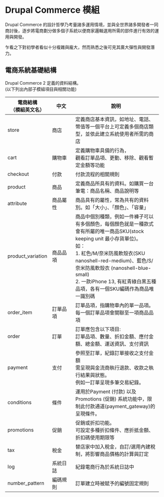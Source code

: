# Drupal Commerce 模組
Drupal Commerce 的設計哲學乃考量諸多運用情境，並與全世界諸多開發者一同商討後，逐步將電商劃分做多個子系統以便商家邏輯選用所需的部件進行有效的運用與開發。

乍看之下對初學者看似十分複雜與龐大，然而熟悉之後可見其廣大彈性與開發潛力。

## 電商系統基礎結構
Drupal Commerce 2 定義的資料結構。<br>
(以下列出內部子模組項目與相關功能)

| 電商結構<br>（模組英文名） | <div style="width:60px;">中文</div> | 說明 |
| --- | --- | --- |
| store | 商店 | 定義商店基本資訊，如地址、電話、幣值等一個平台上可定義多個商店類型，並依此建立系統使用者所需的商店 |
| cart | 購物車 | 定義購物車具備的行為，<br>觀看訂單品項、更動、移除、觀看暫定金額等功能 |
| checkout | 付款 | 付款流程的相關規則 |
| product | 商品 | 定義商品所具有的資料。如購買一台筆電：商品名稱、商品說明等 |
| attribute | 商品屬性 | 商品具有的屬性，常為共有的資料別。如「大小」、「顏色」、「容量」 |
| product_variation | 商品品項 | 商品中個別種類，例如一件褲子可以有多個顏色，每個顏色就是一種款式會有所屬的唯一商品SKU(stock keeping unit 最小存貨單位)。<br>如：<br>1. 紅色/M/奈米防風軟殼衣(SKU nanoshell-red-medium)、藍色/S/奈米防風軟殼衣 (nanoshell-blue-small)<br>2. 一款iPhone 13, 有紅青綠白黑五種品項，各有一個SKU編碼作為商品唯一識別碼 |
| order_item | 訂單品項 | 訂單品項，指購物車內的單一品項。每一個訂單品項會關聯至一項商品品項 |
| order | 訂單 | 訂單應包含以下項目:<br>訂單品項、數量、折扣金額、應付金額、總金額、運送資訊、支付資訊 |
| payment | 支付 | 參照至訂單，紀錄訂單接收之支付金額<br>需呈現與金流商執行退款、收款之執行結果與狀態。<br>例如一訂單呈現多筆交易紀錄。 |
| conditions | 條件 | 運用於Payment (付款) 以及 Promotions (促銷) 系統功能中，限制此付款通道(payment_gateway)的呈現條件。|
| promotions | 促銷 | 促銷或折扣功能。<br>可設定多種折扣條件、應折抵金額、折扣碼使用期限等 |
| tax | 稅金 | 替店家中加入稅金，自訂/選用內建稅制，將影響商品價格的計算與訂定 |
| log | 系統日誌 | 紀錄電商行為於系統日誌中 |
| number_pattern | 編碼規則 | 訂單建立時被賦予的編號固定規則 |